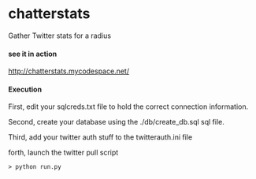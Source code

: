 chatterstats
============

Gather Twitter stats for a radius


#### see it in action ####

http://chatterstats.mycodespace.net/


#### Execution ####

First, edit your sqlcreds.txt file to hold the correct connection information.

Second, create your database using the ./db/create_db.sql sql file.

Third, add your twitter auth stuff to the twitterauth.ini file

forth, launch the twitter pull script

    > python run.py


